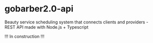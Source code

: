 # gobarber2.0-api
Beauty service scheduling system that connects clients and providers - REST API made with Node.js + Typescript

!!! In construction !!!
